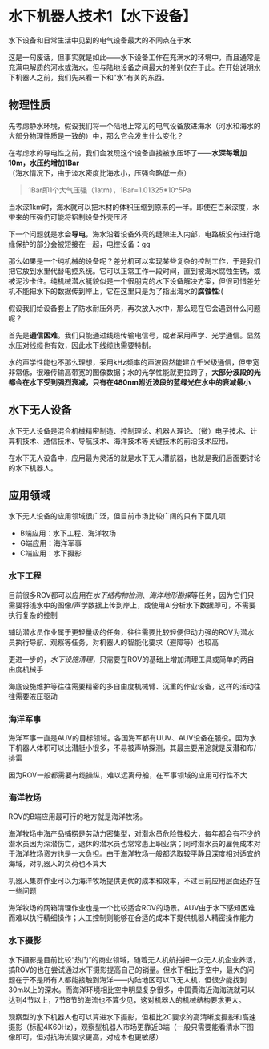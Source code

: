 # 水下机器人技术1【水下设备】

水下设备和日常生活中见到的电气设备最大的不同点在于**水**

这是一句废话，但事实就是如此——水下设备工作在充满水的环境中，而且通常是充满电解质的河水或海水，但与陆地设备之间最大的差别仅在于此。在开始说明水下机器人之前，我们先来看一下和”水“有关的东西。

## 物理性质

先考虑静水环境，假设我们将一个陆地上常见的电气设备放进海水（河水和海水的大部分物理性质是一致的）中，那么它会发生什么变化？

在考虑水的导电性之前，我们会发现这个设备直接被水压坏了——**水深每增加10m，水压约增加1Bar**（海水情况下，由于淡水密度比海水小，压强会略低一点）

> 1Bar即1个大气压强（1atm），1Bar=1.01325*10^5Pa

当水深1km时，海水就可以把木材的体积压缩到原来的一半。即使在百米深度，水带来的压强仍可能将铝制设备外壳压坏

下一个问题就是水会**导电**，海水沿着设备外壳的缝隙进入内部，电路板没有进行绝缘保护的部分会被短接在一起，电控设备：gg

那么如果是一个纯机械的设备呢？差分机可以实现某些复杂的控制工作，于是我们把它放到水里代替电控系统。它可以正常工作一段时间，直到被海水腐蚀生锈，或被泥沙卡住。纯机械潜水艇貌似是一个很朋克的水下设备解决方案，但很可惜差分机不能把水下的数据传到岸上，它在这里只是为了指出海水的**腐蚀性**:(

假设我们给设备套上了防水耐压外壳，再次放入水中，那么现在它会遇到什么问题呢？

首先是**通信困难**。我们只能通过线缆传输电信号，或者采用声学、光学通信。显然水压对线缆也有效，因此水下线缆也需要特制。

水的声学性能也不那么理想，采用kHz频率的声波固然能建立千米级通信，但带宽非常低，很难传输高带宽的图像数据；水的光学性能就更拉跨了，**大部分波段的光都会在水下受到强烈衰减，只有在480nm附近波段的蓝绿光在水中的衰减最小**

## 水下无人设备

水下无人设备是混合机械精密制造、控制理论、机器人理论、（微）电子技术、计算机技术、通信技术、导航技术、海洋技术等关键技术的前沿技术应用。

在水下无人设备中，应用最为灵活的就是水下无人潜航器，也就是我们后面要讨论的水下机器人。

## 应用领域

水下无人设备的应用领域很广泛，但目前市场比较广阔的只有下面几项

* B端应用：水下工程、海洋牧场
* G端应用：海洋军事
* C端应用：水下摄影

### 水下工程

目前很多ROV都可以应用在*水下结构物检测*、*海洋地形勘探*等任务，因为它们只需要将浅水中的图像/声学数据上传到岸上，或使用AI分析水下数据即可，不需要执行复杂的控制

辅助潜水员作业属于更轻量级的任务，往往需要比较轻便但动力强的ROV为潜水员执行导航、观察等任务，对机器人的智能化要求（避障等）也较高

更进一步的，*水下设施清理*，只需要在ROV的基础上增加清理工具或简单的两自由度机械手

海底设施维护等往往需要精密的多自由度机械臂、沉重的作业设备，这样的活动往往需要液压驱动

### 海洋军事

海洋军事一直是AUV的目标领域。各国海军都有UUV、AUV设备在服役。因为水下机器人体积可以比潜艇小很多，不易被声呐探测，其最主要用途就是反潜和布/排雷

因为ROV一般都需要有缆操纵，难以远离母船，在军事领域的应用可行性不大

### 海洋牧场

ROV的B端应用最可行的地方就是海洋牧场。

海洋牧场中海产品捕捞是劳动力密集型，对潜水员危险性极大，每年都会有不少的潜水员因为深潜伤亡，退休的潜水员也常常患上职业病；同时潜水员的雇佣成本对于海洋牧场资方也是一大负担。由于海洋牧场一般都选取较平静且深度相对适宜的海域，对机器人的负荷也不算大

机器人集群作业可以为海洋牧场提供更优的成本和效率，不过目前应用层面还存在一些问题

海洋牧场的网箱清理作业也是一个比较适合ROV的场景。AUV由于水下感知困难而难以执行精细操作；人工控制则能够在合适的成本下提供机器人精密操作能力

### 水下摄影

水下摄影是目前比较“热门”的商业领域，随着无人机航拍把一众无人机企业养活，搞ROV的也在尝试通过水下摄影提高自己的销量。但水下相比于空中，最大的问题在于不是所有人都能接触到海洋——内陆地区可以飞无人机，但很少能找到30m以上的深水。而海洋环境相比空中明显复杂很多，中国黄海近海海流就可以达到4节以上，7节8节的海流也不算少见，这对机器人的机械结构要求更大。

观察型的水下机器人也可以算进水下摄影，但相比2C要求的高清晰度摄影和高速摄影（标配4K60Hz），观察型机器人市场更靠近B端（一般只需要能看清水下图像即可，但对抗海流要求更高，对成本也更敏感）
